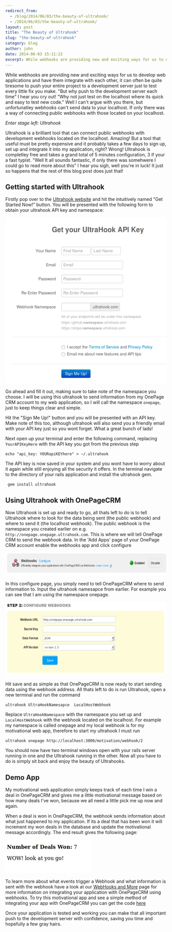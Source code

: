 ```yaml
---
redirect_from:
  - /blog/2014/06/03/the-beauty-of-ultrahook/
  - /2014/06/03/the-beauty-of-ultrahook/
layout: post
title: "The Beauty of Ultrahook"
slug: "the-beauty-of-ultrahook"
category: blog
author: john
date: 2014-06-03 15:11:22
excerpt: While webhooks are providing new and exciting ways for us to develop web applications and have them integrate with each other, it can often be quite tiresome to push your entire project to a development server just to test every little fix you make. Here's how you could use Ultrahook to help during development.
---
```




While webhooks are providing new and exciting ways for us to develop web applications and have them integrate with each other, it can often be quite tiresome to push your entire project to a development server just to test every little fix you make. 
"But why push to the development server each time" I hear you cry out! 
"Why not just test on the localhost where its quick and easy to test new code." Well I can't argue with you there, but unfortunatley webhooks can't send data to your localhost. If only there was a way of connecting public webhooks with those located on your localhost.

*Enter stage left: Ultrahook*

Ultrahook is a brilliant tool that can connect public webhooks with development webhooks located on the localhost. Amazing! But a tool that useful must be pretty expensive and it probably takes a few days to sign up, set up and integrate it into my application, right?
Wrong! Ultrahook is completley free and takes a grand total of 5 minutes configuration, 3 if your a fast typist.
 "Well It all sounds fantastic, if only there was somehwere I could go to read more about this" I hear you sigh, well you're in luck! It just so happens that the rest of this blog post does just that!

## Getting started with Ultrahook

Firstly pop over to the [Ultrahook website][1] and hit the intuitively named "Get Started Now!" button. You will be presented with the following form to obtain your ultrahook API key and namespace:

<img alt="Ultrahook" src="/assets/images/ultrahook.png">


Go ahead and fill it out, making sure to take note of the namespace you choose. I will be using this ultrahook to send information from my OnePage CRM account to my web application, so I will call the namespace `onepage`, just to keep things clear and simple.

Hit the "Sign Me Up!" button and you will be presented with an API key. Make note of this too, although ultrahook will also send you a friendly email with your API key just so you wont forget. What a great bunch of lads!

Next open up your terminal and enter the following command, replacing `YourAPIKeyHere` with the API key you got from the previous step

    echo "api_key: YOURapiKEYhere" > ~/.ultrahook

The API key is now saved in your system and you wont have to worry about it again while still enjoying all the security it offers. In the terminal navigate to the directory of your rails application and install the ultrahook gem.

     gem install ultrahook



## Using Ultrahook with OnePageCRM

Now Ultrahook is set up and ready to go, all thats left to do is to tell Ultrahook where to look for the data being sent (the public webhook) and where to send it (the localhost webhook). The public webhook is the namespace you created earlier on e.g. `http://onepage.onepage.ultrahook.com`. This is where we will tell OnePage CRM to send the webhook data. In the 'Add Apps' page of your OnePage CRM account enable the webhooks app and click configure

<img alt="Ultrahook" src="/assets/images/OPCRMWebhooks.png"  height="72" width="612">


In this configure page, you simply need to tell OnePageCRM where to send information to. Input the ultrahook namesapce from earlier. For example you can see that I am using the namespace onepage.

<img alt="Webhook Configuration"  src="/assets/images/Webhookconfig.png"  height="231" width="612">

Hit save and as simple as that OnePageCRM is now ready to start sending data using the webhook address. All thats left to do is run Ultrahook, open a new terminal and run the command 

    ultrahook UltraHookNamesapce  LocalHostWebhook

Replace `UltraHookNamespace` with the namespace you set up and `LocalHostWebhook` with the webhook located on the localhost. For example my namespace is called onepage and my local webhook is for my motivational web app, therefore to start my ultrahook I must run 

    ultrahook onepage http://localhost:3000/motivation/webhook/2

You should now have two terminal windows open with your rails server running in one and the Ultrahook running in the other. Now all you have to do is simply sit back and enjoy the beauty of Ultrahooks.

## Demo App 

My motivational web application simply keeps track of each time I win a deal in OnePageCRM and gives me a little motivational message based on how many deals I've won, because we all need a little pick me up now and again.

When a deal is won in OnePageCRM, the webhook sends information about what just happened to my application. If its a deal that has been won it will increment my won deals in the database and update the motivational message accordingly. The end result gives the following page:

<img alt="Motivational picture"  src="/assets/images/Motivational.png">

To learn more about what events trigger a Webhook and what information is sent with the webhook have a look at our [WebHooks and More][2] page for more information on integrating your application with OnePageCRM using webhooks. To try this motivational app and see a simple method of integrating your app with OnePageCRM you can get the code [here][3]

Once your application is tested and  working you can make that all important push to the development server with confidence, saving you time and hopefully a few gray hairs.
      


  [1]: http://www.ultrahook.com/
  [2]: http://developer.onepagecrm.com/webhooksmore/
  [3]: https://github.com/JohnMaguir/motivationalApp.git
